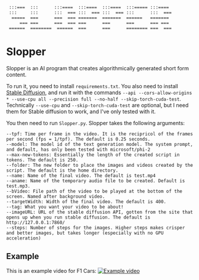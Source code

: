 ```
 :::===  :::      :::====  :::====  :::====  :::===== :::====
 :::     :::      :::  === :::  === :::  === :::      :::  ===
  =====  ===      ===  === =======  =======  ======   =======
     === ===      ===  === ===      ===      ===      === ===
 ======  ========  ======  ===      ===      ======== ===  ===
```


# Slopper
Slopper is an AI program that creates algorithmically generated short form content.

To run it, you need to install `requirements.txt`.
You also need to install [Stable Diffusion](https://github.com/AUTOMATIC1111/stable-diffusion-webui), and run it with the commands `--api --cors-allow-origins * --use-cpu all --precision full --no-half --skip-torch-cuda-test`. Technically `--use-cpu` and `--skip-torch-cuda-test` are optional, but I need them for Stable diffusion to work, and I've only tested with it.

You then need to run `Slopper.py`. Slopper takes the following arguments:
```
--tpf: Time per frame in the video. It is the recipricol of the frames per second (fps = 1/tpf). The default is 0.25 seconds.
--model: The model id of the text generation model. The system prompt, and default, has only been tested with microsoft/phi-2
--max-new-tokens: Essentially the length of the created script in tokens. The default is 250.
--folder: The new folder to place the images and videos created by the script. The default is the home directory.
--name: Name of the final video. The default is test.mp4
--aname: Name of the temporary audio file to be created. Default is test.mp3.
--bVideo: File path of the video to be played at the bottom of the screen. Named after background video.
--targetWidth: Width of the final video. The default is 400.
--tag: What you want your video to be about!
--imageURL: URL of the stable diffusion API, gotten from the site that opens up when you run stable diffusion. The default is http://127.0.0.1:7860/
--steps: Number of steps for the images. Higher steps makes crisper and better images, but takes longer (especially with no GPU acceleration)
```

## Example
This is an example video for F1 Cars:
[![Example video](https://upload.wikimedia.org/wikipedia/commons/thumb/8/8f/Max_Verstappen_2022.jpg/1920px-Max_Verstappen_2022.jpg)](https://streamable.com/u67swo)
